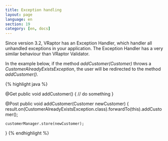 ```yaml
---
title: Exception handling
layout: page
language: en
section: 19
category: [en, docs]
---
```


Since version 3.2, VRaptor has an Exception Handler, which handler all unhandled exceptions in your application. The Exception Handler has a very similar behaviour than VRaptor Validator.

In the example below, if the method _addCustomer(Customer)_ throws a _CustomerAlreadyExistsException_, the user will be redirected to the method _addCustomer()_.

{% highlight java %}

@Get
public void addCustomer() {
    // do something
}

@Post
public void addCustomer(Customer newCustomer) {
    result.on(CustomerAlreadyExistsException.class).forwardTo(this).addCustomer();

    customerManager.store(newCustomer);
}
{% endhighlight %}
